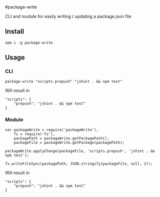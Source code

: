 #package-write

CLI and module for easily writing / updating a package.json file

## Install

    npm i -g package-write

## Usage

### CLI

    package-write "scripts.prepush" "jshint . && npm test"

Will result in

    "scripts": {
        "prepush": "jshint . && npm test"
    }


### Module

    var packageWrite = require('packageWrite'),
        fs = require('fs'),
        packagePath = packageWrite.getPackagePath(),
        packageFile = packageWrite.getPackage(packagePath);

    packageWrite.applyChange(packageFile, 'scripts.prepush', 'jshint . && npm test');

    fs.writeFileSync(packagePath, JSON.stringify(packageFile, null, 2));

Will result in

    "scripts": {
        "prepush": "jshint . && npm test"
    }